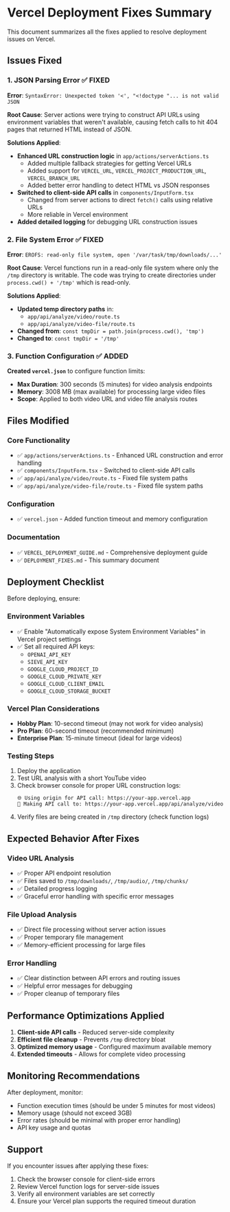 # Vercel Deployment Fixes Summary

This document summarizes all the fixes applied to resolve deployment issues on Vercel.

## Issues Fixed

### 1. JSON Parsing Error ✅ FIXED
**Error**: `SyntaxError: Unexpected token '<', "<!doctype "... is not valid JSON`

**Root Cause**: Server actions were trying to construct API URLs using environment variables that weren't available, causing fetch calls to hit 404 pages that returned HTML instead of JSON.

**Solutions Applied**:
- **Enhanced URL construction logic** in `app/actions/serverActions.ts`
  - Added multiple fallback strategies for getting Vercel URLs
  - Added support for `VERCEL_URL`, `VERCEL_PROJECT_PRODUCTION_URL`, `VERCEL_BRANCH_URL`
  - Added better error handling to detect HTML vs JSON responses
- **Switched to client-side API calls** in `components/InputForm.tsx`
  - Changed from server actions to direct `fetch()` calls using relative URLs
  - More reliable in Vercel environment
- **Added detailed logging** for debugging URL construction issues

### 2. File System Error ✅ FIXED
**Error**: `EROFS: read-only file system, open '/var/task/tmp/downloads/...'`

**Root Cause**: Vercel functions run in a read-only file system where only the `/tmp` directory is writable. The code was trying to create directories under `process.cwd() + '/tmp'` which is read-only.

**Solutions Applied**:
- **Updated temp directory paths** in:
  - `app/api/analyze/video/route.ts`
  - `app/api/analyze/video-file/route.ts`
- **Changed from**: `const tmpDir = path.join(process.cwd(), 'tmp')`
- **Changed to**: `const tmpDir = '/tmp'`

### 3. Function Configuration ✅ ADDED
**Created `vercel.json`** to configure function limits:
- **Max Duration**: 300 seconds (5 minutes) for video analysis endpoints
- **Memory**: 3008 MB (max available) for processing large video files
- **Scope**: Applied to both video URL and video file analysis routes

## Files Modified

### Core Functionality
- ✅ `app/actions/serverActions.ts` - Enhanced URL construction and error handling
- ✅ `components/InputForm.tsx` - Switched to client-side API calls
- ✅ `app/api/analyze/video/route.ts` - Fixed file system paths
- ✅ `app/api/analyze/video-file/route.ts` - Fixed file system paths

### Configuration
- ✅ `vercel.json` - Added function timeout and memory configuration

### Documentation  
- ✅ `VERCEL_DEPLOYMENT_GUIDE.md` - Comprehensive deployment guide
- ✅ `DEPLOYMENT_FIXES.md` - This summary document

## Deployment Checklist

Before deploying, ensure:

### Environment Variables
- ✅ Enable "Automatically expose System Environment Variables" in Vercel project settings
- ✅ Set all required API keys:
  - `OPENAI_API_KEY`
  - `SIEVE_API_KEY`
  - `GOOGLE_CLOUD_PROJECT_ID`
  - `GOOGLE_CLOUD_PRIVATE_KEY`
  - `GOOGLE_CLOUD_CLIENT_EMAIL`
  - `GOOGLE_CLOUD_STORAGE_BUCKET`

### Vercel Plan Considerations
- **Hobby Plan**: 10-second timeout (may not work for video analysis)
- **Pro Plan**: 60-second timeout (recommended minimum)
- **Enterprise Plan**: 15-minute timeout (ideal for large videos)

### Testing Steps
1. Deploy the application
2. Test URL analysis with a short YouTube video
3. Check browser console for proper URL construction logs:
   ```
   🌐 Using origin for API call: https://your-app.vercel.app
   📡 Making API call to: https://your-app.vercel.app/api/analyze/video
   ```
4. Verify files are being created in `/tmp` directory (check function logs)

## Expected Behavior After Fixes

### Video URL Analysis
- ✅ Proper API endpoint resolution
- ✅ Files saved to `/tmp/downloads/`, `/tmp/audio/`, `/tmp/chunks/`
- ✅ Detailed progress logging
- ✅ Graceful error handling with specific error messages

### File Upload Analysis
- ✅ Direct file processing without server action issues
- ✅ Proper temporary file management
- ✅ Memory-efficient processing for large files

### Error Handling
- ✅ Clear distinction between API errors and routing issues
- ✅ Helpful error messages for debugging
- ✅ Proper cleanup of temporary files

## Performance Optimizations Applied

1. **Client-side API calls** - Reduced server-side complexity
2. **Efficient file cleanup** - Prevents `/tmp` directory bloat
3. **Optimized memory usage** - Configured maximum available memory
4. **Extended timeouts** - Allows for complete video processing

## Monitoring Recommendations

After deployment, monitor:
- Function execution times (should be under 5 minutes for most videos)
- Memory usage (should not exceed 3GB)
- Error rates (should be minimal with proper error handling)
- API key usage and quotas

## Support

If you encounter issues after applying these fixes:
1. Check the browser console for client-side errors
2. Review Vercel function logs for server-side issues
3. Verify all environment variables are set correctly
4. Ensure your Vercel plan supports the required timeout duration 